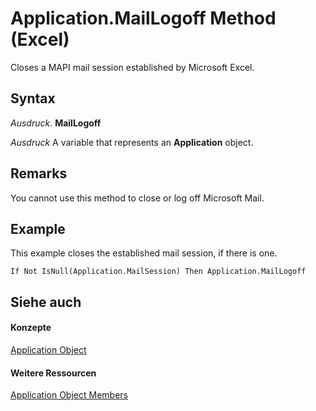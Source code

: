 
# Application.MailLogoff Method (Excel)

Closes a MAPI mail session established by Microsoft Excel.


## Syntax

 _Ausdruck_. **MailLogoff**

 _Ausdruck_ A variable that represents an **Application** object.


## Remarks

You cannot use this method to close or log off Microsoft Mail.


## Example

This example closes the established mail session, if there is one.


```
If Not IsNull(Application.MailSession) Then Application.MailLogoff
```


## Siehe auch


#### Konzepte


[Application Object](19b73597-5cf9-4f56-8227-b5211f657f6f.md)
#### Weitere Ressourcen


[Application Object Members](http://msdn.microsoft.com/library/4cb9ca42-8d07-cc9c-2d80-4eb9a5921e1e%28Office.15%29.aspx)